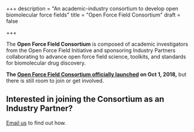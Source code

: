 +++
description = "An academic-industry consortium to develop open biomolecular force fields"
title = "Open Force Field Consortium"
draft = false

+++

The **Open Force Field Consortium** is composed of academic investigators from the Open Force Field Initiative and sponsoring Industry Partners collaborating to advance open force field science, toolkits, and standards for biomolecular drug discovery.

**The [Open Force Field Consortium officially launched](https://openforcefield.org/news/introducing-the-consortium/) on Oct 1, 2018,** but there is still room to join or get involved.

## Interested in joining the Consortium as an Industry Partner?

[Email us](mailto:john.chodera@choderalab.org) to find out how.
